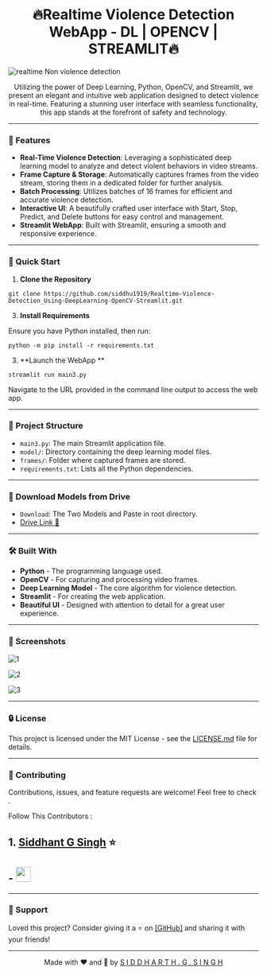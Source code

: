 <h1 align='center'>🔥Realtime Violence Detection WebApp - DL | OPENCV | STREAMLIT🔥</h1>

<p align="center">
 
  ![realtime Non violence detection](https://github.com/siddhu1919/Realtime-Violence-Detection_Using-DeepLearning-OpenCV-Streamlit/assets/85176765/dce6a3b5-d965-4e4d-bdec-5eb5ba275345)

</p>

<p align="center">
  Utilizing the power of Deep Learning, Python, OpenCV, and Streamlit, we present an elegant and intuitive web application designed to detect violence in real-time. Featuring a stunning user interface with seamless functionality, this app stands at the forefront of safety and technology.
</p>

---

### 🌟 Features

- **Real-Time Violence Detection**: Leveraging a sophisticated deep learning model to analyze and detect violent behaviors in video streams.
- **Frame Capture & Storage**: Automatically captures frames from the video stream, storing them in a dedicated folder for further analysis.
- **Batch Processing**: Utilizes batches of 16 frames for efficient and accurate violence detection.
- **Interactive UI**: A beautifully crafted user interface with Start, Stop, Predict, and Delete buttons for easy control and management.
- **Streamlit WebApp**: Built with Streamlit, ensuring a smooth and responsive experience.

---

### 🚀 Quick Start

1. **Clone the Repository**

 ```
 git clone https://github.com/siddhu1919/Realtime-Violence-Detection_Using-DeepLearning-OpenCV-Streamlit.git
 ```

3. **Install Requirements**

Ensure you have Python installed, then run:
   
  ```
  python -m pip install -r requirements.txt
  ```

3. **Launch the WebApp **

```
streamlit run main3.py
```


Navigate to the URL provided in the command line output to access the web app.

---

### 📂 Project Structure

- `main3.py`: The main Streamlit application file.
- `model/`: Directory containing the deep learning model files.
- `frames/`: Folder where captured frames are stored.
- `requirements.txt`: Lists all the Python dependencies.

---

### 🔗 Download Models from Drive 
- `Download`: The Two Models and Paste in root directory.
- [Drive Link 🚗](https://drive.google.com/drive/folders/1as5dVbfdz7WRFYcI0Ce2QGRzC3-TBgtH?usp=drive_link) 

---
### 🛠️ Built With

- **Python** - The programming language used.
- **OpenCV** - For capturing and processing video frames.
- **Deep Learning Model** - The core algorithm for violence detection.
- **Streamlit** - For creating the web application.
- **Beautiful UI** - Designed with attention to detail for a great user experience.

---

### 📸 Screenshots


![1](https://github.com/siddhu1919/Realtime-Violence-Detection_Using-DeepLearning-OpenCV-Streamlit/assets/85176765/18f24e9b-0939-41f6-9db2-3e60618297ab)

![2](https://github.com/siddhu1919/Realtime-Violence-Detection_Using-DeepLearning-OpenCV-Streamlit/assets/85176765/d152ec2f-21f1-4f4d-a53f-218b297ef96c)

![3](https://github.com/siddhu1919/Realtime-Violence-Detection_Using-DeepLearning-OpenCV-Streamlit/assets/85176765/921cc729-83e9-4141-bdd2-be0e14636943)





---

### 🔒 License

This project is licensed under the MIT License - see the [LICENSE.md](LICENSE) file for details.

---

### 🤝 Contributing

Contributions, issues, and feature requests are welcome! Feel free to check .

Follow This Contributors :
## 1. [Siddhant G Singh](https://www.linkedin.com/in/siddhantsingh1230/) ⭐
## - [<img height="30" src="https://user-images.githubusercontent.com/25181517/192108374-8da61ba1-99ec-41d7-80b8-fb2f7c0a4948.png">](https://github.com/Siddhantsingh1230) 





---

### 💖 Support

Loved this project? Consider giving it a ⭐ on [[GitHub]](https://github.com/siddhu1919) and sharing it with your friends!

---

<p align="center">Made with ❤️ and 🚀 by <a href="https://www.linkedin.com/in/siddharth-g-singh-46b610201/"> S I D D H A R T H . G . S I N G H </a></p>
